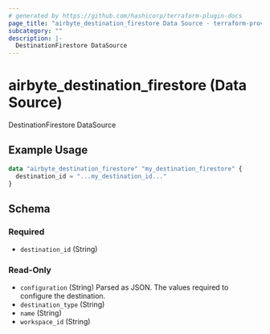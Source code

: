 ```yaml
---
# generated by https://github.com/hashicorp/terraform-plugin-docs
page_title: "airbyte_destination_firestore Data Source - terraform-provider-airbyte"
subcategory: ""
description: |-
  DestinationFirestore DataSource
---
```


# airbyte_destination_firestore (Data Source)

DestinationFirestore DataSource

## Example Usage

```terraform
data "airbyte_destination_firestore" "my_destination_firestore" {
  destination_id = "...my_destination_id..."
}
```

<!-- schema generated by tfplugindocs -->
## Schema

### Required

- `destination_id` (String)

### Read-Only

- `configuration` (String) Parsed as JSON.
The values required to configure the destination.
- `destination_type` (String)
- `name` (String)
- `workspace_id` (String)


